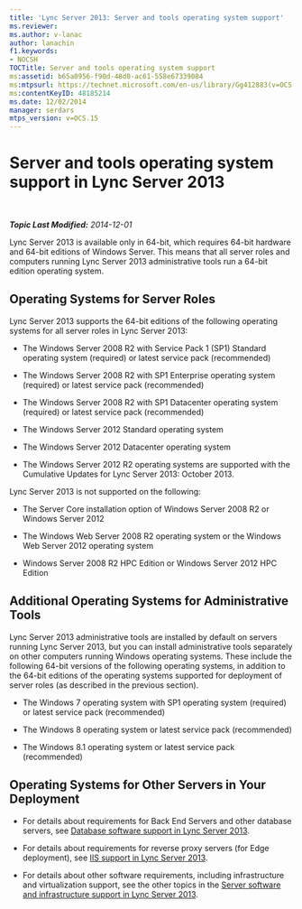 ```yaml
---
title: 'Lync Server 2013: Server and tools operating system support'
ms.reviewer: 
ms.author: v-lanac
author: lanachin
f1.keywords:
- NOCSH
TOCTitle: Server and tools operating system support
ms:assetid: b65a0956-f90d-48d0-ac61-558e67339084
ms:mtpsurl: https://technet.microsoft.com/en-us/library/Gg412883(v=OCS.15)
ms:contentKeyID: 48185214
ms.date: 12/02/2014
manager: serdars
mtps_version: v=OCS.15
---
```


<div data-xmlns="http://www.w3.org/1999/xhtml">

<div class="topic" data-xmlns="http://www.w3.org/1999/xhtml" data-msxsl="urn:schemas-microsoft-com:xslt" data-cs="http://msdn.microsoft.com/">

<div data-asp="https://msdn2.microsoft.com/asp">

# Server and tools operating system support in Lync Server 2013

</div>

<div id="mainSection">

<div id="mainBody">

<span> </span>

_**Topic Last Modified:** 2014-12-01_

Lync Server 2013 is available only in 64-bit, which requires 64-bit hardware and 64-bit editions of Windows Server. This means that all server roles and computers running Lync Server 2013 administrative tools run a 64-bit edition operating system.

<div>

## Operating Systems for Server Roles

Lync Server 2013 supports the 64-bit editions of the following operating systems for all server roles in Lync Server 2013:

  - The Windows Server 2008 R2 with Service Pack 1 (SP1) Standard operating system (required) or latest service pack (recommended)

  - The Windows Server 2008 R2 with SP1 Enterprise operating system (required) or latest service pack (recommended)

  - The Windows Server 2008 R2 with SP1 Datacenter operating system (required) or latest service pack (recommended)

  - The Windows Server 2012 Standard operating system

  - The Windows Server 2012 Datacenter operating system

  - The Windows Server 2012 R2 operating systems are supported with the Cumulative Updates for Lync Server 2013: October 2013.

Lync Server 2013 is not supported on the following:

  - The Server Core installation option of Windows Server 2008 R2 or Windows Server 2012

  - The Windows Web Server 2008 R2 operating system or the Windows Web Server 2012 operating system

  - Windows Server 2008 R2 HPC Edition or Windows Server 2012 HPC Edition

</div>

<div>

## Additional Operating Systems for Administrative Tools

Lync Server 2013 administrative tools are installed by default on servers running Lync Server 2013, but you can install administrative tools separately on other computers running Windows operating systems. These include the following 64-bit versions of the following operating systems, in addition to the 64-bit editions of the operating systems supported for deployment of server roles (as described in the previous section).

  - The Windows 7 operating system with SP1 operating system (required) or latest service pack (recommended)

  - The Windows 8 operating system or latest service pack (recommended)

  - The Windows 8.1 operating system or latest service pack (recommended)

</div>

<div>

## Operating Systems for Other Servers in Your Deployment

  - For details about requirements for Back End Servers and other database servers, see [Database software support in Lync Server 2013](lync-server-2013-database-software-support.md).

  - For details about requirements for reverse proxy servers (for Edge deployment), see [IIS support in Lync Server 2013](lync-server-2013-iis-support.md).

  - For details about other software requirements, including infrastructure and virtualization support, see the other topics in the [Server software and infrastructure support in Lync Server 2013](lync-server-2013-server-software-and-infrastructure-support.md).

</div>

</div>

<span> </span>

</div>

</div>

</div>

